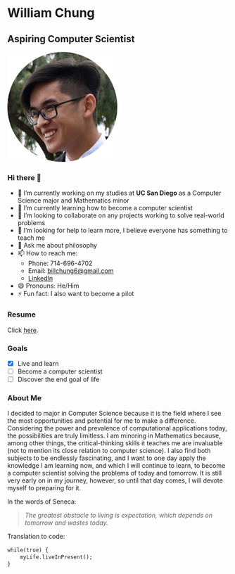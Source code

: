 # William Chung
## Aspiring Computer Scientist

<img src="assets/images/headshot.png" alt="headshot" width="250"/>

### Hi there 👋

- 🔭 I’m currently working on my studies at **UC San Diego** as a Computer Science major and Mathematics minor
- 🌱 I’m currently learning how to become a computer scientist
- 👯 I’m looking to collaborate on any projects working to solve real-world problems 
- 🤔 I’m looking for help to learn more, I believe everyone has something to teach me
- 💬 Ask me about philosophy 
- 📫 How to reach me:
  - Phone: 714-696-4702
  - Email: billchung6@gmail.com
  - [LinkedIn](https://www.linkedin.com/in/williamkchung/)
- 😄 Pronouns: He/Him
- ⚡ Fun fact: I also want to become a pilot

### Resume

Click [here](assets/William%20Chung%20Resume.pdf).

### Goals

- [x] Live and learn 
- [ ] Become a computer scientist
- [ ] Discover the end goal of life

### About Me

I decided to major in Computer Science because it is the field where I see the most opportunities and potential for me to make a difference. Considering the power and prevalence of computational applications today, the possibilities are truly limitless. I am minoring in Mathematics because, among other things, the critical-thinking skills it teaches me are invaluable (not to mention its close relation to computer science). I also find both subjects to be endlessly fascinating, and I want to one day apply the knowledge I am learning now, and which I will continue to learn, to become a computer scientist solving the problems of today and tomorrow. It is still very early on in my journey, however, so until that day comes, I will devote myself to preparing for it. 

In the words of Seneca: 

> *The greatest obstacle to living is expectation, which depends on tomorrow and wastes today.*

Translation to code:
```
while(true) {
    myLife.liveInPresent();
}
```
